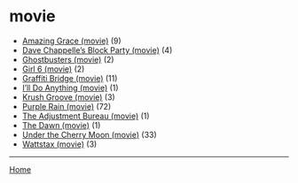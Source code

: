 # movie

  * [Amazing Grace (movie)](../movie/amazing-grace/index.md) (9)
  * [Dave Chappelle’s Block Party (movie)](../movie/dave-chappelle-s-block-party/index.md) (4)
  * [Ghostbusters (movie)](../movie/ghostbusters/index.md) (2)
  * [Girl 6 (movie)](../movie/girl-6/index.md) (2)
  * [Graffiti Bridge (movie)](../movie/graffiti-bridge/index.md) (11)
  * [I’ll Do Anything (movie)](../movie/i-ll-do-anything/index.md) (1)
  * [Krush Groove (movie)](../movie/krush-groove/index.md) (3)
  * [Purple Rain (movie)](../movie/purple-rain/index.md) (72)
  * [The Adjustment Bureau (movie)](../movie/the-adjustment-bureau/index.md) (1)
  * [The Dawn (movie)](../movie/the-dawn/index.md) (1)
  * [Under the Cherry Moon (movie)](../movie/under-the-cherry-moon/index.md) (33)
  * [Wattstax (movie)](../movie/wattstax/index.md) (3)

----

[Home](../index.md)
